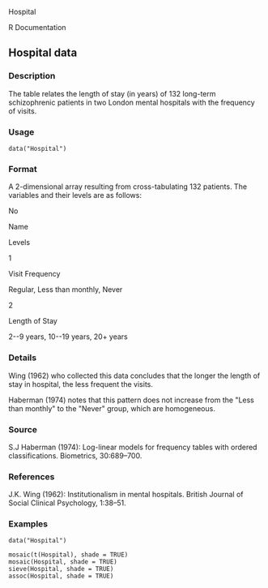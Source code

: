 Hospital

R Documentation

## Hospital data

### Description

The table relates the length of stay (in years) of 132 long-term schizophrenic
patients in two London mental hospitals with the frequency of visits.

### Usage

    
    data("Hospital")

### Format

A 2-dimensional array resulting from cross-tabulating 132 patients. The
variables and their levels are as follows:

No

Name

Levels

1

Visit Frequency

Regular, Less than monthly, Never

2

Length of Stay

2--9 years, 10--19 years, 20+ years

### Details

Wing (1962) who collected this data concludes that the longer the length of
stay in hospital, the less frequent the visits.

Haberman (1974) notes that this pattern does not increase from the "Less than
monthly" to the "Never" group, which are homogeneous.

### Source

S.J Haberman (1974): Log-linear models for frequency tables with ordered
classifications. Biometrics, 30:689–700.

### References

J.K. Wing (1962): Institutionalism in mental hospitals. British Journal of
Social Clinical Psychology, 1:38–51.

### Examples

    
    data("Hospital")
    
    mosaic(t(Hospital), shade = TRUE)
    mosaic(Hospital, shade = TRUE)
    sieve(Hospital, shade = TRUE)
    assoc(Hospital, shade = TRUE)

